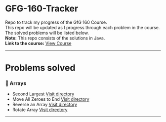 # GFG-160-Tracker
Repo to track my progress of the GfG 160 Course.</br>
This repo will be updated as I progress through each problem in the course.</br>
The solved problems will be listed below.</br>
**Note:** This repo consists of the solutions in Java.</br>
**Link to the course:** [View Course](https://www.geeksforgeeks.org/courses/gfg-160-series)

---

# Problems solved

### 📝 Arrays
- Second Largest [Visit directory](https://github.com/rees8/GFG-160-Tracker/tree/main/1.%20Arrays/1.%20Second%20Largest)
- Move All Zeroes to End [Visit directory](https://github.com/rees8/GFG-160-Tracker/tree/main/1.%20Arrays/2.%20Move%20All%20Zeroes%20to%20End)
- Reverse an Array [Visit directory](https://github.com/rees8/GFG-160-Tracker/tree/main/1.%20Arrays/3.%20Reverse%20an%20Array)
- Rotate Array [Visit directory](https://github.com/rees8/GFG-160-Tracker/tree/main/1.%20Arrays/4.%20Rotate%20Array)

---
